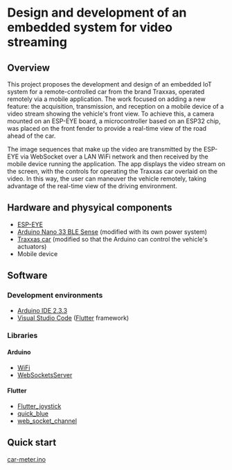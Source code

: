 # Design and development of an embedded system for video streaming  

## Overview
This project proposes the development and design of an embedded IoT system for a remote-controlled car from the brand Traxxas, operated remotely via a mobile application. The work focused on adding a new feature: the acquisition, transmission, and reception on a mobile device of a video stream showing the vehicle's front view. To achieve this, a camera mounted on an ESP-EYE board, a microcontroller based on an ESP32 chip, was placed on the front fender to provide a real-time view of the road ahead of the car.

The image sequences that make up the video are transmitted by the ESP-EYE via WebSocket over a LAN WiFi network and then received by the mobile device running the application. The app displays the video stream on the screen, with the controls for operating the Traxxas car overlaid on the video. In this way, the user can maneuver the vehicle remotely, taking advantage of the real-time view of the driving environment.

## Hardware and physyical components 
* [ESP-EYE](https://www.espressif.com/en/products/devkits/esp-eye/overview)
* [Arduino Nano 33 BLE Sense](https://store.arduino.cc/products/arduino-nano-33-ble-sense-with-headers?gad_source=1&gclid=CjwKCAjwl6-3BhBWEiwApN6_kigerWUIt1YidLfUCCacnd3wAkLOBn2Lrc0b5pn-Zie1cPfeZbDGAxoCZHIQAvD_BwE) (modified with its own power system)
* [Traxxas car](https://traxxas.com/products/models/electric/58024slash) (modified so that the Arduino can control the vehicle's actuators)
* Mobile device 

## Software 

### Development environments
* [Arduino IDE 2.3.3](https://www.arduino.cc/en/software)
* [Visual Studio Code](https://code.visualstudio.com/) ([Flutter](https://flutter.dev/) framework)

### Libraries
#### Arduino
* [WiFi](https://www.arduino.cc/reference/en/libraries/wifi/)
* [WebSocketsServer](https://www.arduino.cc/reference/en/libraries/websockets/)
  
#### Flutter
* [Flutter_joystick](https://pub.dev/packages/flutter_joystick)
* [quick_blue](https://pub.dev/packages/quick_blue/versions)
* [web_socket_channel](https://pub.dev/packages/web_socket_channel)
  
## Quick start
[car-meter.ino](./Edge/car-meter/car-meter.ino)

